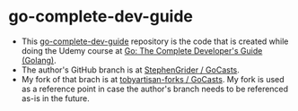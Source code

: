# go-complete-dev-guide

- This [go-complete-dev-guide](https://github.com/tobyartisan/go-complete-dev-guide) repository is the code that is created while doing the Udemy course at [Go: The Complete Developer's Guide (Golang)](https://www.udemy.com/course/go-the-complete-developers-guide/).
- The author's GitHub branch is at [StephenGrider / GoCasts](https://github.com/StephenGrider/GoCasts).
- My fork of that brach is at [tobyartisan-forks / GoCasts](https://github.com/tobyartisan-forks/GoCasts). My fork is used as a reference point in case the author's branch needs to be referenced as-is in the future.
